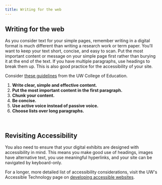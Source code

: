 ```yaml
---
title: Writing for the web
---
```


## Writing for the web

As you consider text for your simple pages, remember writing in a digital format is much different than writing a research work or term paper. You’ll want to keep your text short, concise, and easy to scan. Put the most important content or message on your simple page first rather than burying it at the end of the text. If you have multiple paragraphs, use headings to break them up. This is also good practice for the accessibility of your site.

Consider [these guidelines](https://education.uw.edu/my-coe/web-writing-guidelines) from the UW College of Education.

1. **Write clear, simple and effective content.**
2. **Put the most important content in the first paragraph.**
3. **Chunk your content.**
4. **Be concise.**
5. **Use active voice instead of passive voice.**
6. **Choose lists over long paragraphs.**

<br>

## Revisiting Accessibility
You also need to ensure that your digital exhibits are designed with accessibility in mind. This means you make good use of headings, images have alternative text, you use meaningful hyperlinks, and your site can be navigated by keyboard-only.

For a longer, more detailed list of accessibility considerations, visit the UW's Accessible Technology page on [developing accessible websites](https://www.washington.edu/accessibility/web/).
